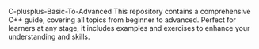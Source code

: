 C-plusplus-Basic-To-Advanced
This repository contains a comprehensive C++ guide, covering all topics from beginner to advanced. Perfect for learners at any stage, it includes examples and exercises to enhance your understanding and skills.
